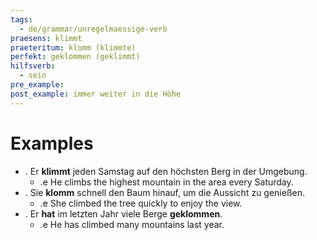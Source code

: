 ```yaml
---
tags:
  - de/grammar/unregelmaessige-verb
praesens: klimmt
praeteritum: klomm (klimmte)
perfekt: geklommen (geklimmt)
hilfsverb:
  - sein
pre_example: 
post_example: immer weiter in die Höhe
---
```


# Examples
- . Er **klimmt** jeden Samstag auf den höchsten Berg in der Umgebung.
	- .e He climbs the highest mountain in the area every Saturday.
- . Sie **klomm** schnell den Baum hinauf, um die Aussicht zu genießen.
	- .e She climbed the tree quickly to enjoy the view.
- . Er **hat** im letzten Jahr viele Berge **geklommen**.
	- .e He has climbed many mountains last year.

